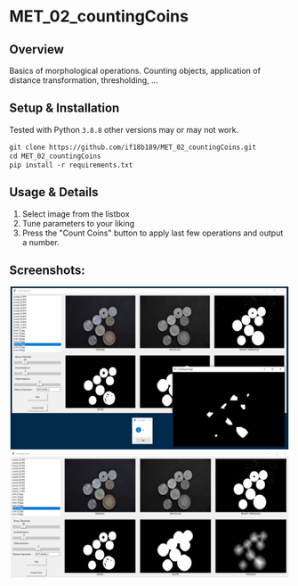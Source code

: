 # MET_02_countingCoins

## Overview

Basics of morphological operations. Counting objects, application of distance transformation, thresholding, ...

## Setup & Installation

Tested with Python `3.8.8` other versions may or may not work.
```
git clone https://github.com/if18b189/MET_02_countingCoins.git
cd MET_02_countingCoins
pip install -r requirements.txt
```

## Usage & Details

1. Select image from the listbox
2. Tune parameters to your liking
3. Press the "Count Coins" button to apply last few operations and output a number.

## Screenshots:

<p align="center">
    <img src="https://github.com/if18b189/MET_02_countingCoins/blob/master/screenshots/screenshot.PNG" width="500" />
    <img src="https://github.com/if18b189/MET_02_countingCoins/blob/master/screenshots/screenshot2.PNG" width="500" />
</p>